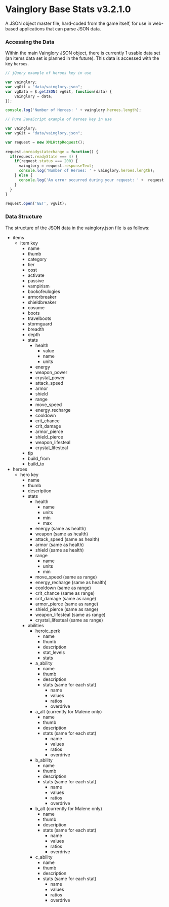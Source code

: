 # Vainglory Base Stats v3.2.1.0
A JSON object master file, hard-coded from the game itself, for use in web-based applications that can parse JSON data.


### Accessing the Data
Within the main Vainglory JSON object, there is currently 1 usable data set (an items data set is planned in the future). This data is accessed with the key `heroes`.
```javascript
// jQuery example of heroes key in use

var vainglory;
var vgGit = "data/vainglory.json";
var vgData = $.getJSON( vgGit, function(data) {
    vainglory = data;
});

console.log('Number of Heroes: ' + vainglory.heroes.length);
```

```javascript
// Pure JavaScript example of heroes key in use

var vainglory;
var vgGit = "data/vainglory.json";

var request = new XMLHttpRequest();
 
request.onreadystatechange = function() {
  if(request.readyState === 4) {
    if(request.status === 200) { 
      vainglory = request.responseText;
      console.log('Number of Heroes: ' + vainglory.heroes.length);
    } else {
      console.log('An error occurred during your request: ' +  request.status + ' ' + request.statusText);
    } 
  }
}
 
request.open('GET', vgGit);
```

### Data Structure
The structure of the JSON data in the vainglory.json file is as follows:
* items
  * item key
    * name
    * thumb
    * category
    * tier
    * cost
    * activate
    * passive
    * vampirism
    * bookofeulogies
    * armorbreaker
    * shieldbreaker
    * cosume
    * boots
    * travelboots
    * stormguard
    * breadth
    * depth
    * stats
      * health
        * value
        * name
        * units
      * energy
      * weapon_power
      * crystal_power
      * attack_speed
      * armor
      * shield
      * range
      * move_speed
      * energy_recharge
      * cooldown
      * crit_chance
      * crit_damage
      * armor_pierce
      * shield_pierce
      * weapon_lifesteal
      * crystal_lifesteal
    * tip
    * build_from
    * build_to
* heroes
  * hero key
    * name
    * thumb
    * description
    * stats
      * health
        * name
        * units
        * min
        * max
      * energy (same as health)
      * weapon (same as health)
      * attack_speed (same as health)
      * armor (same as health)
      * shield (same as health)
      * range
        * name
        * units
        * min
      * move_speed (same as range)
      * energy_recharge (same as health)
      * cooldown (same as range)
      * crit_chance (same as range)
      * crit_damage (same as range)
      * armor_pierce (same as range)
      * shield_pierce (same as range)
      * weapon_lifesteal (same as range)
      * crystal_lifesteal (same as range)
    * abilities
      * heroic_perk
        * name
        * thumb
        * description
        * stat_levels
        * stats
      * a_ability
        * name
        * thumb
        * description
        * stats (same for each stat)
          * name
          * values
          * ratios
          * overdrive
      * a_alt (currently for Malene only)
        * name
        * thumb
        * description
        * stats (same for each stat)
          * name
          * values
          * ratios
          * overdrive
      * b_ability
        * name
        * thumb
        * description
        * stats (same for each stat)
          * name
          * values
          * ratios
          * overdrive
      * b_alt (currently for Malene only)
        * name
        * thumb
        * description
        * stats (same for each stat)
          * name
          * values
          * ratios
          * overdrive
      * c_ability
        * name
        * thumb
        * description
        * stats (same for each stat)
          * name
          * values
          * ratios
          * overdrive


